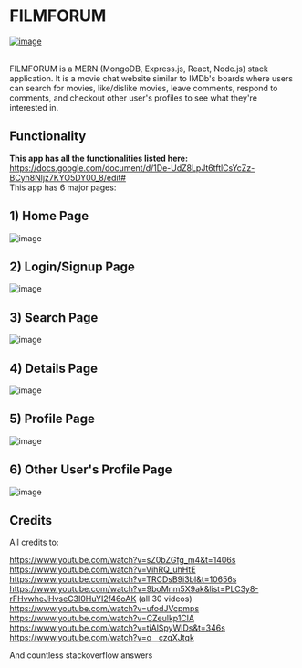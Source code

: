 # FILMFORUM
[![image](https://user-images.githubusercontent.com/45181211/146998889-dccb3081-a46d-4b06-8dfd-c51f83b3b5ee.png)](https://www.youtube.com/watch?v=aU5J4Er21HE)


<br>
FILMFORUM is a MERN (MongoDB, Express.js, React, Node.js) stack application. It is a movie chat website similar to IMDb's boards where users can search for movies, like/dislike movies, leave comments, respond to comments, and checkout other user's profiles to see what they're interested in.

## Functionality
**This app has all the functionalities listed here:** https://docs.google.com/document/d/1De-UdZ8LpJt6tftlCsYcZz-BCyh8Nljz7KYO5DY00_8/edit#
<br>
This app has 6 major pages:
<br>
## 1) Home Page 
![image](https://user-images.githubusercontent.com/45181211/146998088-54e4c1c8-f31d-47af-be11-5f5fb82c1332.png)

## 2) Login/Signup Page
![image](https://user-images.githubusercontent.com/45181211/146998222-79df0e9c-b456-4560-adf5-b0d9515e3795.png)

## 3) Search Page
![image](https://user-images.githubusercontent.com/45181211/146998266-410d9ce5-13c8-4f64-aa86-8c7e72049403.png)

## 4) Details Page
![image](https://user-images.githubusercontent.com/45181211/146998356-502b27c7-6919-4a9e-bc5c-968855f08e63.png)

## 5) Profile Page
![image](https://user-images.githubusercontent.com/45181211/146998395-96c0b7d1-364a-43ed-81b1-efd463b2607c.png)

## 6) Other User's Profile Page
![image](https://user-images.githubusercontent.com/45181211/146998484-6c134cd2-45a0-4cbc-83be-97064a0d6875.png)
 



## Credits
All credits to:

https://www.youtube.com/watch?v=sZ0bZGfg_m4&t=1406s
https://www.youtube.com/watch?v=VihRQ_uhHtE
https://www.youtube.com/watch?v=TRCDsB9i3bI&t=10656s
https://www.youtube.com/watch?v=9boMnm5X9ak&list=PLC3y8-rFHvwheJHvseC3I0HuYI2f46oAK
(all 30 videos)
https://www.youtube.com/watch?v=ufodJVcpmps
https://www.youtube.com/watch?v=CZeulkp1ClA
https://www.youtube.com/watch?v=tiAlSpyWIDs&t=346s
https://www.youtube.com/watch?v=o__czqXJtqk

And countless stackoverflow answers
